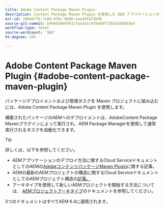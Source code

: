 ```yaml
---
title: Adobe Content Package Maven Plugin
description: Content Package Maven Plugin を使用した AEM アプリケーションのデプロイについて説明します
exl-id: 106a677b-7c89-4fbc-bb96-eaa3dfa71b58
source-git-commit: bd94d3949f0117aa3e1c9f0e84f7293a5d6b03b4
workflow-type: tm+mt
source-wordcount: '163'
ht-degree: 34%

---
```


# Adobe Content Package Maven Plugin {#adobe-content-package-maven-plugin}

パッケージデプロイメントおよび管理タスクを Maven プロジェクトに組み込むには、Adobe Content Package Maven Plugin を使用します。

構築されたパッケージのAEMへのデプロイメントは、AdobeContent Package Mavenプラグインによって実行され、AEM Package Managerを使用して通常実行されるタスクを自動化できます。

>[!TIP]
>
>詳しくは、以下を参照してください。
>
>* AEMアプリケーションのデプロイ方法に関するCloud ServiceドキュメントとしてのAEMの[AdobeコンテンツパッケージMaven Plugin](https://experienceleague.adobe.com/docs/experience-manager-cloud-service/implementing/developer-tools/maven-plugin.html?lang=en#developer-tools)に関する記事。
>* AEMの最新のAEMプロジェクトの構造に関するCloud ServiceドキュメントとしてのAEMプロジェクト構造の[記事。](https://docs.adobe.com/content/help/ja-JP/experience-manager-cloud-service/implementing/developing/aem-project-content-package-structure.html)
>* アーキタイプを使用して新しいAEMプロジェクトを開始する方法については、 [AEMプロジェクトアーキタイプ](https://docs.adobe.com/content/help/ja-JP/experience-manager-core-components/using/developing/archetype/overview.html)のドキュメントを参照してください。

>
>
3つのドキュメントはすべてAEM 6.4に適用されます。
